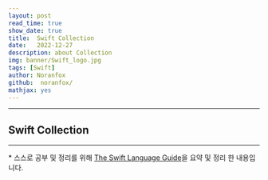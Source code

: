 ```yaml
---
layout: post
read_time: true
show_date: true
title:  Swift Collection
date:   2022-12-27
description: about Collection
img: banner/Swift_logo.jpg
tags: [Swift]
author: Noranfox
github:  noranfox/
mathjax: yes
---
```


---
## Swift Collection
---
\* 스스로 공부 및 정리를 위해 [The Swift Language Guide](https://jusung.gitbook.io/the-swift-language-guide/)을 요약 및 정리 한 내용입니다. 
